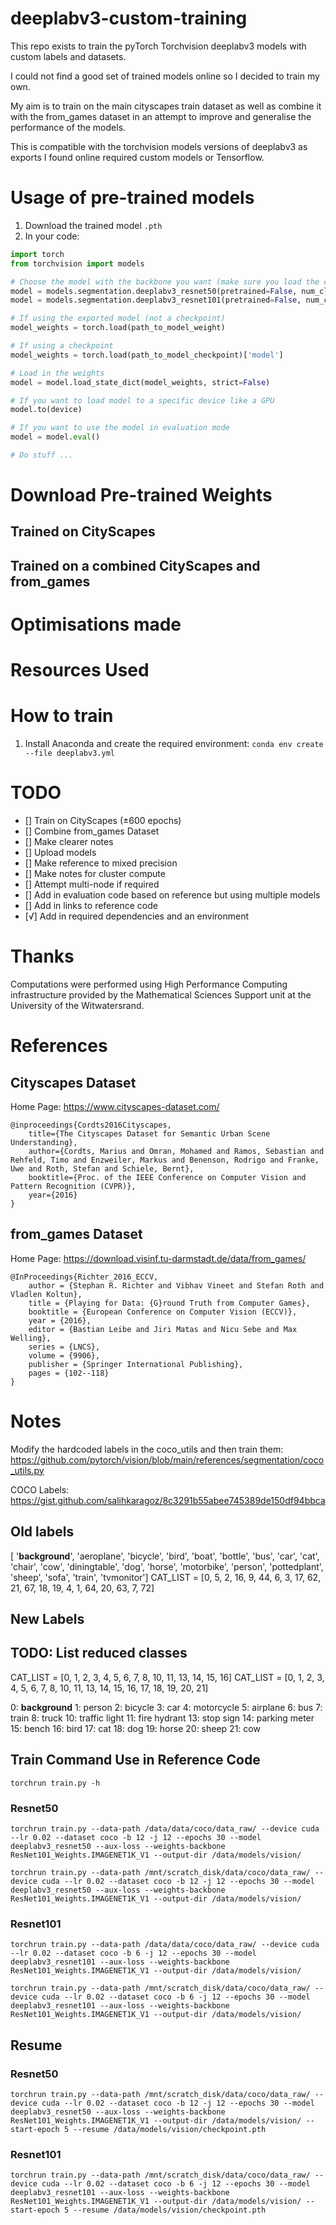 # deeplabv3-custom-training
This repo exists to train the pyTorch Torchvision deeplabv3 models with custom labels and datasets.

I could not find a good set of trained models online so I decided to train my own.

My aim is to train on the main cityscapes train dataset as well as combine it with the from_games dataset in an attempt to improve and generalise the performance of the models.

This is compatible with the torchvision models versions of deeplabv3 as exports I found online required custom models or Tensorflow.

# Usage of pre-trained models
1. Download the trained model `.pth`
2. In your code:

```python
import torch
from torchvision import models

# Choose the model with the backbone you want (make sure you load the correct weights for the correct backbone)
model = models.segmentation.deeplabv3_resnet50(pretrained=False, num_classes=num_classes)
model = models.segmentation.deeplabv3_resnet101(pretrained=False, num_classes=num_classes)

# If using the exported model (not a checkpoint)
model_weights = torch.load(path_to_model_weight)

# If using a checkpoint
model_weights = torch.load(path_to_model_checkpoint)['model']

# Load in the weights
model = model.load_state_dict(model_weights, strict=False)

# If you want to load model to a specific device like a GPU
model.to(device)

# If you want to use the model in evaluation mode
model = model.eval()

# Do stuff ...
```

# Download Pre-trained Weights
## Trained on CityScapes

## Trained on a combined CityScapes and from_games

# Optimisations made

# Resources Used


# How to train
1. Install Anaconda and create the required environment:
`conda env create --file deeplabv3.yml`

# TODO
- [] Train on CityScapes (±600 epochs)
- [] Combine from_games Dataset
- [] Make clearer notes
- [] Upload models
- [] Make reference to mixed precision
- [] Make notes for cluster compute
- [] Attempt multi-node if required
- [] Add in evaluation code based on reference but using multiple models
- [] Add in links to reference code
- [√] Add in required dependencies and an environment

# Thanks
Computations were performed using High Performance Computing infrastructure provided by the Mathematical Sciences Support unit at the University of the Witwatersrand.

# References
## Cityscapes Dataset
Home Page: https://www.cityscapes-dataset.com/
```
@inproceedings{Cordts2016Cityscapes,
    title={The Cityscapes Dataset for Semantic Urban Scene Understanding},
    author={Cordts, Marius and Omran, Mohamed and Ramos, Sebastian and Rehfeld, Timo and Enzweiler, Markus and Benenson, Rodrigo and Franke, Uwe and Roth, Stefan and Schiele, Bernt},
    booktitle={Proc. of the IEEE Conference on Computer Vision and Pattern Recognition (CVPR)},
    year={2016}
}
```

## from_games Dataset
Home Page: https://download.visinf.tu-darmstadt.de/data/from_games/

```
@InProceedings{Richter_2016_ECCV,
    author = {Stephan R. Richter and Vibhav Vineet and Stefan Roth and Vladlen Koltun},
    title = {Playing for Data: {G}round Truth from Computer Games},
    booktitle = {European Conference on Computer Vision (ECCV)},
    year = {2016},
    editor = {Bastian Leibe and Jiri Matas and Nicu Sebe and Max Welling},
    series = {LNCS},
    volume = {9906},
    publisher = {Springer International Publishing},
    pages = {102--118}
}
```

# Notes
Modify the hardcoded labels in the coco_utils and then train them: https://github.com/pytorch/vision/blob/main/references/segmentation/coco_utils.py

COCO Labels:
https://gist.github.com/salihkaragoz/8c3291b55abee745389de150df94bbca

## Old labels
[   '__background__', 'aeroplane', 'bicycle', 'bird', 'boat', 'bottle', 'bus',
    'car', 'cat', 'chair', 'cow', 'diningtable', 'dog', 'horse', 'motorbike',
    'person', 'pottedplant', 'sheep', 'sofa', 'train', 'tvmonitor']
CAT_LIST = [0, 5, 2, 16, 9, 44, 6, 3, 17, 62, 21, 67, 18, 19, 4, 1, 64, 20, 63, 7, 72]

## New Labels
## TODO: List reduced classes
CAT_LIST = [0, 1, 2, 3, 4, 5, 6, 7, 8, 10, 11, 13, 14, 15, 16]
CAT_LIST = [0, 1, 2, 3, 4, 5, 6, 7, 8, 10, 11, 13, 14, 15, 16, 17, 18, 19, 20, 21]

0: __background__
1: person
2: bicycle
3: car
4: motorcycle
5: airplane
6: bus
7: train
8: truck
10: traffic light
11: fire hydrant
13: stop sign
14: parking meter
15: bench
16: bird
17: cat
18: dog
19: horse
20: sheep
21: cow

## Train Command Use in Reference Code
`torchrun train.py -h`

### Resnet50
```
torchrun train.py --data-path /data/data/coco/data_raw/ --device cuda --lr 0.02 --dataset coco -b 12 -j 12 --epochs 30 --model deeplabv3_resnet50 --aux-loss --weights-backbone ResNet101_Weights.IMAGENET1K_V1 --output-dir /data/models/vision/
```

```
torchrun train.py --data-path /mnt/scratch_disk/data/coco/data_raw/ --device cuda --lr 0.02 --dataset coco -b 12 -j 12 --epochs 30 --model deeplabv3_resnet50 --aux-loss --weights-backbone ResNet101_Weights.IMAGENET1K_V1 --output-dir /data/models/vision/
```

### Resnet101
```
torchrun train.py --data-path /data/data/coco/data_raw/ --device cuda --lr 0.02 --dataset coco -b 6 -j 12 --epochs 30 --model deeplabv3_resnet101 --aux-loss --weights-backbone ResNet101_Weights.IMAGENET1K_V1 --output-dir /data/models/vision/
```

```
torchrun train.py --data-path /mnt/scratch_disk/data/coco/data_raw/ --device cuda --lr 0.02 --dataset coco -b 6 -j 12 --epochs 30 --model deeplabv3_resnet101 --aux-loss --weights-backbone ResNet101_Weights.IMAGENET1K_V1 --output-dir /data/models/vision/
```

## Resume
### Resnet50
```
torchrun train.py --data-path /mnt/scratch_disk/data/coco/data_raw/ --device cuda --lr 0.02 --dataset coco -b 12 -j 12 --epochs 30 --model deeplabv3_resnet50 --aux-loss --weights-backbone ResNet101_Weights.IMAGENET1K_V1 --output-dir /data/models/vision/ --start-epoch 5 --resume /data/models/vision/checkpoint.pth
```

### Resnet101
```
torchrun train.py --data-path /mnt/scratch_disk/data/coco/data_raw/ --device cuda --lr 0.02 --dataset coco -b 6 -j 12 --epochs 30 --model deeplabv3_resnet101 --aux-loss --weights-backbone ResNet101_Weights.IMAGENET1K_V1 --output-dir /data/models/vision/ --start-epoch 5 --resume /data/models/vision/checkpoint.pth
```
